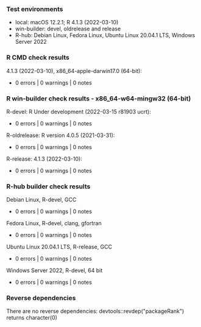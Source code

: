### Test environments

* local: macOS 12.2.1; R 4.1.3 (2022-03-10)
* win-builder: devel, oldrelease and release
* R-hub: Debian Linux, Fedora Linux, Ubuntu Linux 20.04.1 LTS,
         Windows Server 2022

### R CMD check results

4.1.3 (2022-03-10), x86_64-apple-darwin17.0 (64-bit):
* 0 errors | 0 warnings | 0 notes

### R win-builder check results - x86_64-w64-mingw32 (64-bit)

R-devel: R Under development (2022-03-15 r81903 ucrt):
* 0 errors | 0 warnings | 0 notes

R-oldrelease: R version 4.0.5 (2021-03-31):
* 0 errors | 0 warnings | 0 notes

R-release: 4.1.3 (2022-03-10):
* 0 errors | 0 warnings | 0 notes

### R-hub builder check results

Debian Linux, R-devel, GCC
* 0 errors | 0 warnings | 0 notes

Fedora Linux, R-devel, clang, gfortran
* 0 errors | 0 warnings | 0 notes

Ubuntu Linux 20.04.1 LTS, R-release, GCC
* 0 errors | 0 warnings | 0 notes

Windows Server 2022, R-devel, 64 bit
* 0 errors | 0 warnings | 0 notes

### Reverse dependencies

There are no reverse dependencies:
  devtools::revdep("packageRank") returns character(0)
